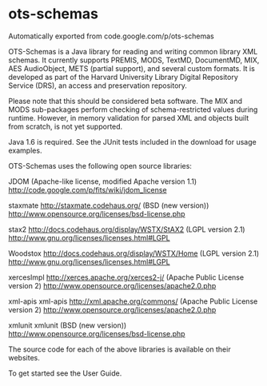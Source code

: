 # ots-schemas
Automatically exported from code.google.com/p/ots-schemas

OTS-Schemas is a Java library for reading and writing common library XML schemas. It currently supports PREMIS, MODS, TextMD, DocumentMD, MIX, AES AudioObject, METS (partial support), and several custom formats. It is developed as part of the Harvard University Library Digital Repository Service (DRS), an access and preservation repository.

Please note that this should be considered beta software. The MIX and MODS sub-packages perform checking of schema-restricted values during runtime. However, in memory validation for parsed XML and objects built from scratch, is not yet supported.

Java 1.6 is required. See the JUnit tests included in the download for usage examples.

OTS-Schemas uses the following open source libraries:

JDOM (Apache-like license, modified Apache version 1.1) http://code.google.com/p/fits/wiki/jdom_license

staxmate http://staxmate.codehaus.org/ (BSD (new version)) http://www.opensource.org/licenses/bsd-license.php

stax2 http://docs.codehaus.org/display/WSTX/StAX2 (LGPL version 2.1) http://www.gnu.org/licenses/licenses.html#LGPL

Woodstox http://docs.codehaus.org/display/WSTX/Home (LGPL version 2.1) http://www.gnu.org/licenses/licenses.html#LGPL

xercesImpl http://xerces.apache.org/xerces2-j/ (Apache Public License version 2) http://www.opensource.org/licenses/apache2.0.php

xml-apis xml-apis http://xml.apache.org/commons/ (Apache Public License version 2) http://www.opensource.org/licenses/apache2.0.php

xmlunit xmlunit (BSD (new version)) http://www.opensource.org/licenses/bsd-license.php


The source code for each of the above libraries is available on their websites.

To get started see the User Guide.
